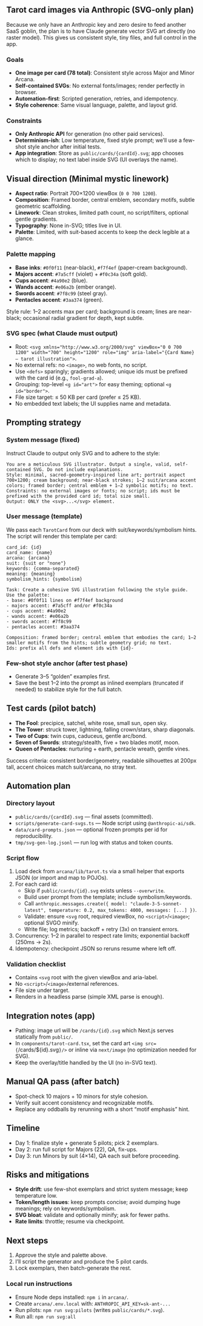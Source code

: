 ## Tarot card images via Anthropic (SVG-only plan)

Because we only have an Anthropic key and zero desire to feed another SaaS goblin, the plan is to have Claude generate vector SVG art directly (no raster model). This gives us consistent style, tiny files, and full control in the app.

### Goals
- **One image per card (78 total)**: Consistent style across Major and Minor Arcana.
- **Self-contained SVGs**: No external fonts/images; render perfectly in browser.
- **Automation-first**: Scripted generation, retries, and idempotency.
- **Style coherence**: Same visual language, palette, and layout grid.

### Constraints
- **Only Anthropic API** for generation (no other paid services).
- **Determinism-ish**: Low temperature, fixed style prompt; we’ll use a few-shot style anchor after initial tests.
- **App integration**: Store as `public/cards/{cardId}.svg`; app chooses which to display; no text label inside SVG (UI overlays the name).

## Visual direction (Minimal mystic linework)
- **Aspect ratio**: Portrait 700×1200 viewBox (`0 0 700 1200`).
- **Composition**: Framed border, central emblem, secondary motifs, subtle geometric scaffolding.
- **Linework**: Clean strokes, limited path count, no script/filters, optional gentle gradients.
- **Typography**: None in-SVG; titles live in UI.
- **Palette**: Limited, with suit-based accents to keep the deck legible at a glance.

### Palette mapping
- **Base inks**: `#0f0f11` (near-black), `#f7f4ef` (paper-cream background).
- **Majors accent**: `#7a5cff` (violet) + `#f0c34a` (soft gold).
- **Cups accent**: `#4a90e2` (blue).
- **Wands accent**: `#e06a2b` (ember orange).
- **Swords accent**: `#7f8c99` (steel gray).
- **Pentacles accent**: `#3aa374` (green).

Style rule: 1–2 accents max per card; background is cream; lines are near-black; occasional radial gradient for depth, kept subtle.

### SVG spec (what Claude must output)
- Root: `<svg xmlns="http://www.w3.org/2000/svg" viewBox="0 0 700 1200" width="700" height="1200" role="img" aria-label="{Card Name} – tarot illustration">`.
- No external refs: no `<image>`, no web fonts, no script.
- Use `<defs>` sparingly; gradients allowed; unique ids must be prefixed with the card id (e.g., `fool-grad-a`).
- Grouping: top-level `<g id="art">` for easy theming; optional `<g id="border">`.
- File size target: ≤ 50 KB per card (prefer ≤ 25 KB).
- No embedded text labels; the UI supplies name and metadata.

## Prompting strategy

### System message (fixed)
Instruct Claude to output only SVG and to adhere to the style:

```text
You are a meticulous SVG illustrator. Output a single, valid, self-contained SVG. Do not include explanations.
Style: minimal, sacred-geometry-inspired line art; portrait aspect 700×1200; cream background; near-black strokes; 1–2 suit/arcana accent colors; framed border; central emblem + 1–2 symbolic motifs; no text.
Constraints: no external images or fonts; no script; ids must be prefixed with the provided card id; total size small.
Output: ONLY the <svg>...</svg> element.
```

### User message (template)
We pass each `TarotCard` from our deck with suit/keywords/symbolism hints. The script will render this template per card:

```text
card_id: {id}
card_name: {name}
arcana: {arcana}
suit: {suit or "none"}
keywords: {comma-separated}
meaning: {meaning}
symbolism_hints: {symbolism}

Task: Create a cohesive SVG illustration following the style guide. Use the palette:
- base: #0f0f11 lines on #f7f4ef background
- majors accent: #7a5cff and/or #f0c34a
- cups accent: #4a90e2
- wands accent: #e06a2b
- swords accent: #7f8c99
- pentacles accent: #3aa374

Composition: framed border; central emblem that embodies the card; 1–2 smaller motifs from the hints; subtle geometry grid; no text.
Ids: prefix all defs and element ids with {id}-
```

### Few-shot style anchor (after test phase)
- Generate 3–5 “golden” examples first.
- Save the best 1–2 into the prompt as inlined exemplars (truncated if needed) to stabilize style for the full batch.

## Test cards (pilot batch)
- **The Fool**: precipice, satchel, white rose, small sun, open sky.
- **The Tower**: struck tower, lightning, falling crown/stars, sharp diagonals.
- **Two of Cups**: twin cups, caduceus, gentle arc/bond.
- **Seven of Swords**: strategy/stealth, five + two blades motif, moon.
- **Queen of Pentacles**: nurturing + earth, pentacle wreath, gentle vines.

Success criteria: consistent border/geometry, readable silhouettes at 200px tall, accent choices match suit/arcana, no stray text.

## Automation plan

### Directory layout
- `public/cards/{cardId}.svg` — final assets (committed).
- `scripts/generate-card-svgs.ts` — Node script using `@anthropic-ai/sdk`.
- `data/card-prompts.json` — optional frozen prompts per id for reproducibility.
- `tmp/svg-gen-log.jsonl` — run log with status and token counts.

### Script flow
1. Load deck from `arcana/lib/tarot.ts` via a small helper that exports JSON (or import and map to POJOs).
2. For each card id:
   - Skip if `public/cards/{id}.svg` exists unless `--overwrite`.
   - Build user prompt from the template; include symbolism/keywords.
   - Call `anthropic.messages.create({ model: "claude-3-5-sonnet-latest", temperature: 0.2, max_tokens: 4000, messages: [...] })`.
   - Validate: ensure `<svg` root, required viewBox, no `<script>`/`<image>`; optional SVGO minify.
   - Write file; log metrics; backoff + retry (3x) on transient errors.
3. Concurrency: 1–2 in parallel to respect rate limits; exponential backoff (250ms → 2s).
4. Idempotency: checkpoint JSON so reruns resume where left off.

### Validation checklist
- Contains `<svg` root with the given viewBox and aria-label.
- No `<script>`/`<image>`/external references.
- File size under target.
- Renders in a headless parse (simple XML parse is enough).

## Integration notes (app)
- Pathing: image url will be `/cards/{id}.svg` which Next.js serves statically from `public/`.
- In `components/tarot-card.tsx`, set the card art `<img src={`/cards/${id}.svg`}/>` or inline via `next/image` (no optimization needed for SVG).
- Keep the overlay/title handled by the UI (no in-SVG text).

## Manual QA pass (after batch)
- Spot-check 10 majors + 10 minors for style cohesion.
- Verify suit accent consistency and recognizable motifs.
- Replace any oddballs by rerunning with a short “motif emphasis” hint.

## Timeline
- Day 1: finalize style + generate 5 pilots; pick 2 exemplars.
- Day 2: run full script for Majors (22), QA, fix-ups.
- Day 3: run Minors by suit (4×14), QA each suit before proceeding.

## Risks and mitigations
- **Style drift**: use few-shot exemplars and strict system message; keep temperature low.
- **Token/length issues**: keep prompts concise; avoid dumping huge meanings; rely on keywords/symbolism.
- **SVG bloat**: validate and optionally minify; ask for fewer paths.
- **Rate limits**: throttle; resume via checkpoint.

## Next steps
1. Approve the style and palette above.
2. I’ll script the generator and produce the 5 pilot cards.
3. Lock exemplars, then batch-generate the rest.

### Local run instructions
- Ensure Node deps installed: `npm i` in `arcana/`.
- Create `arcana/.env.local` with: `ANTHROPIC_API_KEY=sk-ant-...`
- Run pilots: `npm run svg:pilots` (writes `public/cards/*.svg`).
- Run all: `npm run svg:all`


